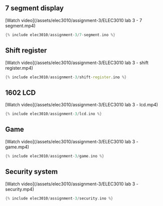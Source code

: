## 7 segment display

[Watch video](/assets/elec3010/assignment-3/ELEC3010 lab 3 - 7 segment.mp4)

```cpp
{% include elec3010/assignment-3/7-segment.ino %}
```

## Shift register

[Watch video](/assets/elec3010/assignment-3/ELEC3010 lab 3 - shift register.mp4)

```cpp
{% include elec3010/assignment-3/shift-register.ino %}
```

## 1602 LCD

[Watch video](/assets/elec3010/assignment-3/ELEC3010 lab 3 - lcd.mp4)

```cpp
{% include elec3010/assignment-3/lcd.ino %}
```

## Game

[Watch video](/assets/elec3010/assignment-3/ELEC3010 lab 3 - game.mp4)

```cpp
{% include elec3010/assignment-3/game.ino %}
```

## Security system

[Watch video](/assets/elec3010/assignment-3/ELEC3010 lab 3 - security.mp4)

```cpp
{% include elec3010/assignment-3/security.ino %}
```
